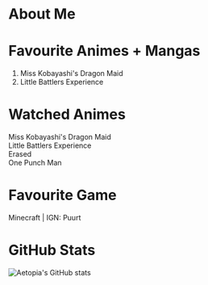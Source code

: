 # About Me
# Favourite Animes + Mangas

1. Miss Kobayashi's Dragon Maid   
2. Little Battlers Experience

# Watched Animes

Miss Kobayashi's Dragon Maid     
Little Battlers Experience   
Erased   
One Punch Man   

# Favourite Game
Minecraft | IGN: Puurt
# GitHub Stats
![Aetopia's GitHub stats](https://github-readme-stats.vercel.app/api?username=Aetopia)
